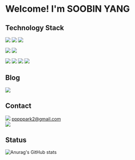 # Welcome! I'm SOOBIN YANG

## Technology Stack
<img src="https://img.shields.io/badge/Java-3776AB?style=for-the-badge&logoColor=white"> <img src="https://img.shields.io/badge/Python-3776AB?style=for-the-badge&logo=Python&logoColor=white"> <img src="https://img.shields.io/badge/C/C++-A8B9CC?style=for-the-badge&logo=C&logoColor=white"> <br>

<img src="https://img.shields.io/badge/Django-092E20?style=for-the-badge&logo=Django&logoColor=white"> <img src="https://img.shields.io/badge/Spring Boot-6DB33F?style=for-the-badge&logo=SpringBoot&logoColor=white">  <br>

<img src="https://img.shields.io/badge/HTML-E34F26?style=for-the-badge&logo=HTML5&logoColor=white"> <img src="https://img.shields.io/badge/CSS-1572B6?style=for-the-badge&logo=CSS3&logoColor=white"> <img src="https://img.shields.io/badge/JavaScript-F7DF1E?style=for-the-badge&logo=JavaScript&logoColor=white"> <img src="https://img.shields.io/badge/React-61DAFB?style=for-the-badge&logo=React&logoColor=white"><br>

## Blog

[<img src="https://img.shields.io/badge/velog-20C997?style=for-the-badge&logo=Velog&logoColor=white">](https://velog.io/@ppparkta)

## Contact

<img src="https://img.shields.io/badge/Gmail-EA4335?style=for-the-badge&logo=Gmail&logoColor=white"> pppppark2@gmail.com <br>
[<img src="https://img.shields.io/badge/GitHub-181717?style=for-the-badge&logo=github&logoColor=white">](https://github.com/ppparkta)

## Status

![Anurag's GitHub stats](https://github-readme-stats.vercel.app/api?username=ppparkta&show_icons=true&hide=stars)<br/>


